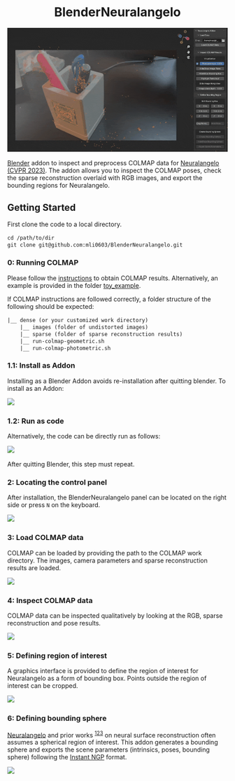 <div align="center">

# BlenderNeuralangelo

</div>

![](assets/0_teaser.gif)

[Blender](https://www.blender.org/) addon to inspect and preprocess COLMAP data
for [Neuralangelo (CVPR 2023)](https://research.nvidia.com/labs/dir/neuralangelo/).
The addon allows you to inspect the COLMAP poses, check the sparse reconstruction overlaid with RGB images, and export
the bounding regions for Neuralangelo.

## Getting Started

First clone the code to a local directory.

```angular2html
cd /path/to/dir
git clone git@github.com:mli0603/BlenderNeuralangelo.git
```

### 0: Running COLMAP

Please follow the [instructions](https://colmap.github.io/cli.html) to obtain COLMAP results. Alternatively, an example
is provided in the folder [toy_example](toy_example).

If COLMAP instructions are followed correctly, a folder structure of the following should be expected:

```angular2html
|__ dense (or your customized work directory)
    |__ images (folder of undistorted images)
    |__ sparse (folder of sparse reconstruction results)
    |__ run-colmap-geometric.sh
    |__ run-colmap-photometric.sh
```

### 1.1: Install as Addon

Installing as a Blender Addon avoids re-installation after quitting blender. To install as an Addon:

![](assets/1_installation_addon.gif)

### 1.2: Run as code

Alternatively, the code can be directly run as follows:

![](assets/1_installation_code.gif)

After quitting Blender, this step must repeat.

### 2: Locating the control panel

After installation, the BlenderNeuralangelo panel can be located on the right side or press `N` on the keyboard.

![](assets/2_locating_panel.gif)

### 3: Load COLMAP data

COLMAP can be loaded by providing the path to the COLMAP work directory. The images, camera parameters and sparse
reconstruction results are loaded.

![](assets/3_load_data.gif)

### 4: Inspect COLMAP data

COLMAP data can be inspected qualitatively by looking at the RGB, sparse reconstruction and pose results.

![](assets/4_inspect_data.gif)

### 5: Defining region of interest

A graphics interface is provided to define the region of interest for Neuralangelo as a form of bounding box. Points
outside the region of interest can be cropped.

![](assets/5_crop_point_cloud.gif)

### 6: Defining bounding sphere

[Neuralangelo](https://research.nvidia.com/labs/dir/neuralangelo/) and prior
works <sup>[1](https://arxiv.org/abs/2003.09852)[2](https://arxiv.org/abs/2106.10689)[3](https://arxiv.org/abs/2106.12052)</sup>
on neural surface reconstruction often assumes a spherical region of interest. This addon generates a bounding sphere
and exports the scene parameters (intrinsics, poses, bounding sphere) following
the [Instant NGP](https://github.com/NVlabs/instant-ngp) format.

![](assets/6_generate_bounding_sphere.gif)
